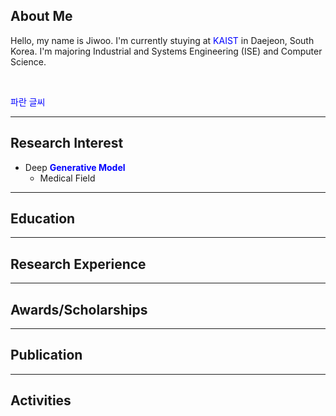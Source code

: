 ## About Me
Hello, my name is Jiwoo. I'm currently stuying at <span style="color:blue">KAIST</span> in Daejeon, South Korea. I'm majoring Industrial and Systems Engineering (ISE) and Computer Science. 

<br>

<span style="color:blue">파란 글씨</span>

---

## Research Interest
- Deep **<span style="color:blue">Generative Model</span>**
  - Medical Field

***

## Education

***

## Research Experience

***

## Awards/Scholarships

***

## Publication

***

## Activities
